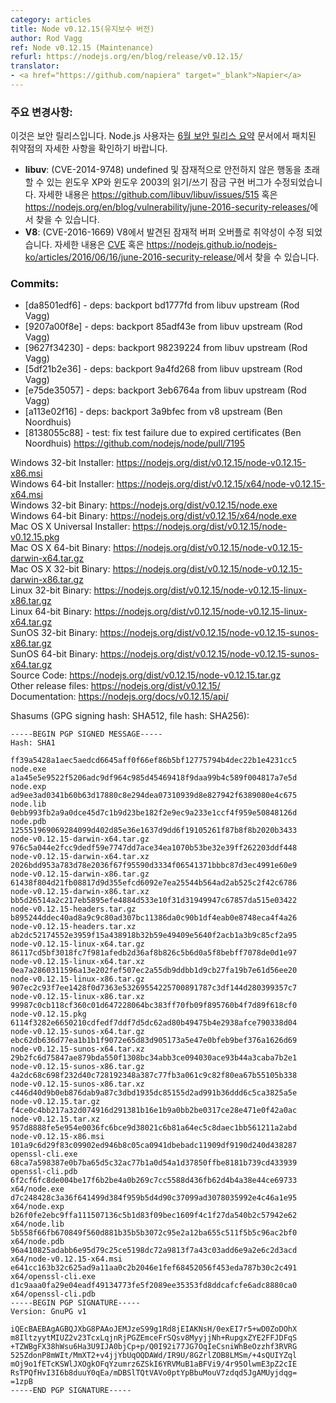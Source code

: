 ```yaml
---
category: articles
title: Node v0.12.15(유지보수 버전)
author: Rod Vagg
ref: Node v0.12.15 (Maintenance)
refurl: https://nodejs.org/en/blog/release/v0.12.15/
translator:
- <a href="https://github.com/napiera" target="_blank">Napier</a>
---
```


<!--
### Notable changes:

This is a security release. All Node.js users should consult the security release summary at https://nodejs.org/en/blog/vulnerability/june-2016-security-releases/ for details on patched vulnerabilities.

* **libuv**: (CVE-2014-9748) Fixes a bug in the read/write locks implementation for Windows XP and Windows 2003 that can lead to undefined and potentially unsafe behaviour. More information can be found at https://github.com/libuv/libuv/issues/515 or at <https://nodejs.org/en/blog/vulnerability/june-2016-security-releases/>.
* **V8**: (CVE-2016-1669) Fixes a potential Buffer overflow vulnerability discovered in V8, more details can be found in the CVE at https://www.cve.mitre.org/cgi-bin/cvename.cgi?name=CVE-2016-1669 or at <https://nodejs.org/en/blog/vulnerability/june-2016-security-releases/>.
-->

### 주요 변경사항:

이것은 보안 릴리스입니다. Node.js 사용자는 [6월 보안 릴리스 요약](https://nodejs.github.io/nodejs-ko/articles/2016/06/16/june-2016-security-release/) 문서에서 패치된 취약점의 자세한 사항을 확인하기 바랍니다.

* **libuv**: (CVE-2014-9748) undefined 및 잠재적으로 안전하지 않은 행동을 초래할 수 있는 윈도우 XP와 윈도우 2003의 읽기/쓰기 잠금 구현 버그가 수정되었습니다. 자세한 내용은 <https://github.com/libuv/libuv/issues/515> 혹은 <https://nodejs.org/en/blog/vulnerability/june-2016-security-releases/>에서 찾을 수 있습니다.
* **V8**: (CVE-2016-1669) V8에서 발견된 잠재적 버퍼 오버플로 취약성이 수정 되었습니다. 자세한 내용은 [CVE](https://www.cve.mitre.org/cgi-bin/cvename.cgi?name=CVE-2016-1669) 혹은 <https://nodejs.github.io/nodejs-ko/articles/2016/06/16/june-2016-security-release/>에서 찾을 수 있습니다.

### Commits:

* [da8501edf6] - deps: backport bd1777fd from libuv upstream (Rod Vagg)
* [9207a00f8e] - deps: backport 85adf43e from libuv upstream (Rod Vagg)
* [9627f34230] - deps: backport 98239224 from libuv upstream (Rod Vagg)
* [5df21b2e36] - deps: backport 9a4fd268 from libuv upstream (Rod Vagg)
* [e75de35057] - deps: backport 3eb6764a from libuv upstream (Rod Vagg)
* [a113e02f16] - deps: backport 3a9bfec from v8 upstream (Ben Noordhuis)
* [8138055c88] - test: fix test failure due to expired certificates (Ben Noordhuis) <https://github.com/nodejs/node/pull/7195>



Windows 32-bit Installer: <https://nodejs.org/dist/v0.12.15/node-v0.12.15-x86.msi><br>
Windows 64-bit Installer: <https://nodejs.org/dist/v0.12.15/x64/node-v0.12.15-x64.msi><br>
Windows 32-bit Binary: <https://nodejs.org/dist/v0.12.15/node.exe><br>
Windows 64-bit Binary: <https://nodejs.org/dist/v0.12.15/x64/node.exe><br>
Mac OS X Universal Installer: <https://nodejs.org/dist/v0.12.15/node-v0.12.15.pkg><br>
Mac OS X 64-bit Binary: <https://nodejs.org/dist/v0.12.15/node-v0.12.15-darwin-x64.tar.gz><br>
Mac OS X 32-bit Binary: <https://nodejs.org/dist/v0.12.15/node-v0.12.15-darwin-x86.tar.gz><br>
Linux 32-bit Binary: <https://nodejs.org/dist/v0.12.15/node-v0.12.15-linux-x86.tar.gz><br>
Linux 64-bit Binary: <https://nodejs.org/dist/v0.12.15/node-v0.12.15-linux-x64.tar.gz><br>
SunOS 32-bit Binary: <https://nodejs.org/dist/v0.12.15/node-v0.12.15-sunos-x86.tar.gz><br>
SunOS 64-bit Binary: <https://nodejs.org/dist/v0.12.15/node-v0.12.15-sunos-x64.tar.gz><br>
Source Code: <https://nodejs.org/dist/v0.12.15/node-v0.12.15.tar.gz><br>
Other release files: <https://nodejs.org/dist/v0.12.15/><br>
Documentation: <https://nodejs.org/docs/v0.12.15/api/>

Shasums (GPG signing hash: SHA512, file hash: SHA256):

```
-----BEGIN PGP SIGNED MESSAGE-----
Hash: SHA1

ff39a5428a1aec5aedcd6645aff0f66ef86b5bf12775794b4dec22b1e4231cc5  node.exe
a1a45e5e9522f5206adc9df964c985d45469418f9daa99b4c589f004817a7e5d  node.exp
ad9ee3ad0341b60b63d17880c8e294dea07310939d8e827942f6389080e4c675  node.lib
0ebb993fb2a9a0dce45d7c1b9d23be182f2e9ec9a233e1ccf4f959e50848126d  node.pdb
125551969069284099d402d85e36e1637d9dd6f19105261f87b8f8b2020b3433  node-v0.12.15-darwin-x64.tar.gz
976c5a044e2fcc9dedf59e7747dd7ace34ea1070b53be32e39ff262203ddf448  node-v0.12.15-darwin-x64.tar.xz
2026bdd953a783d78e2036f67f95590d3334f06541371bbbc87d3ec4991e60e9  node-v0.12.15-darwin-x86.tar.gz
61438f804d21fb08817d9d355efcd6092e7ea25544b564ad2ab525c2f42c6786  node-v0.12.15-darwin-x86.tar.xz
bb5d26514a2c217eb5895efe4884d533e10f31d31949947c67857da515e03422  node-v0.12.15-headers.tar.gz
b895244ddec40ad8a9c9c80ad307bc11386da0c90b1df4eab0e8748eca4f4a26  node-v0.12.15-headers.tar.xz
ab2dc52174552e3959f15a438918b32b59e49409e5640f2acb1a3b9c85cf2a95  node-v0.12.15-linux-x64.tar.gz
86117cd5bf3018fc7f981afedb2d36af8b826c5b6d0a5f8bebff7078de0d1e97  node-v0.12.15-linux-x64.tar.xz
0ea7a2860311596a13e202fef507ec2a55db9ddbb1d9cb27fa19b7e61d56ee20  node-v0.12.15-linux-x86.tar.gz
907ec2c93f7ee1428f0d7363e53269554225700891787c3df144d280399357c7  node-v0.12.15-linux-x86.tar.xz
99987c0cb118cf360c01d647228064bc383ff70fb09f895760b4f7d89f618cf0  node-v0.12.15.pkg
6114f3282e6650210cdfedf7ddf7d5dc62ad80b49475b4e2938afce790338d04  node-v0.12.15-sunos-x64.tar.gz
ebc62db636d77ea1b1b1f9072e65d83d905173a5e47e0bfeb9bef376a1626d69  node-v0.12.15-sunos-x64.tar.xz
29b2fc6d75847ae879bda550f1308bc34abb3ce094030ace93b44a3caba7b2e1  node-v0.12.15-sunos-x86.tar.gz
4a2dc68c698f232d40c728192348a387c77fb3a061c9c82f80ea67b55105b338  node-v0.12.15-sunos-x86.tar.xz
c446d40d9b0eb876dab9a87c3dbd1935dc85155d2ad991b36ddd6c5ca3825a5e  node-v0.12.15.tar.gz
f4ce0c4bb217a32d074916d291381b16e1b9a0bb2be0317ce28e471e0f42a0ac  node-v0.12.15.tar.xz
957d8888fe5e954e0036fc6bce9d38021c6b81a64ec5c8daec1bb561211a2abd  node-v0.12.15-x86.msi
101a9c6d29f83c09902ed946b8c05ca0941dbebadc11909df9190d240d438287  openssl-cli.exe
68ca7a598387e0b7ba65d5c32ac77b1a0d54a1d37850ffbe8181b739cd433939  openssl-cli.pdb
6f2cf6fc8de004be17f6b2be4a0b269c7cc5588d436fb62d4b4a38e44ce69733  x64/node.exe
d7c248428c3a36f641499d384f959b5d4d90c37099ad3078035992e4c46a1e95  x64/node.exp
b26f0fe2ebc9ffa111507136c5b1d83f09bec1609f4c1f27da540b2c57942e62  x64/node.lib
5b558f66fb670849f560d881b35b5b3072c95e2a12ba655c511f5b5c96ac2bf0  x64/node.pdb
96a410825adabb6e95d79c25ce5198dc72a9813f7a43c03add6e9a2e6c2d3acd  x64/node-v0.12.15-x64.msi
e641cc163b32c625ad9a11aa0c2b2046e1fef68452056f453eda787b30c2c491  x64/openssl-cli.exe
d1c9aaa0fa29e04eadf49134773fe5f2089ee35353fd8ddcafcfe6adc8880ca0  x64/openssl-cli.pdb
-----BEGIN PGP SIGNATURE-----
Version: GnuPG v1

iQEcBAEBAgAGBQJXbG8PAAoJEMJzeS99g1Rd8jEIAKNsH/0exEI7r5+wD0ZoDOhX
m8IltzyytMIUZ2v23TcxLqjnRjPGZEmceFrSQsv8MyyjjNh+RupgxZYE2FFJDFqS
+TZWBgFX38hWsu6Ha3U9IJA0bjCp+p/Q0I92i77JG7OqIeCsniWhBeOzzhf3RVRG
525ZdonP8mWIt/MmXT2+v4jjYbUqOQDAWd/IR9U/8GZrlZOB8LMSm/+4sQUIYZql
mOj9o1fETcKSWlJXOgkOFqYzumrz6ZSkI6YRVMuB1aBFVi9/4r95OlwmE3pZ2cIE
RsTPQfHvI3I6b8duuY0qEa/mDBSlTQtVAVo0ptYpBbuMouV7zdqd5JgAMUyjdqg=
=1zpB
-----END PGP SIGNATURE-----

```
